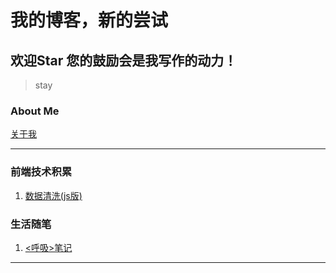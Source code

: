 
#  我的博客，新的尝试
##  **欢迎Star 您的鼓励会是我写作的动力！**
> stay 

### **About Me**

[关于我](https://github.com/AprilJoy)

----

### **前端技术积累**

1. [数据清洗(js版)](https://github.com/AprilJoy/blog/issues/1)

### **生活随笔**

1. [<呼吸>笔记](https://github.com/AprilJoy/blog/issues/2)

----
